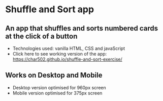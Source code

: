 # Shuffle and Sort app

## An app that shuffles and sorts numbered cards at the click of a button

- Technologies used: vanilla HTML, CSS and javaScript
- Click here to see working version of the app: https://char502.github.io/shuffle-and-sort-exercise/

## Works on Desktop and Mobile

- Desktop version optimised for 960px screen
- Mobile version optimised for 375px screen
